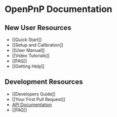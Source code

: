 # OpenPnP Documentation

## New User Resources
* [[Quick Start]]
* [[Setup and Calibration]]
* [[User Manual]]
* [[Video Tutorials]]
* [[FAQ]]
* [[Getting Help]]

## Development Resources
* [[Developers Guide]]
* [[Your First Pull Request]]
* [API Documentation](http://openpnp.org/api)
* [[FAQ]]
